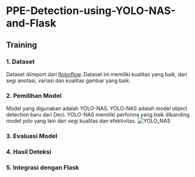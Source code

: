 # PPE-Detection-using-YOLO-NAS-and-Flask

## Training

### 1. Dataset
Dataset diimport dari [Roboflow]("https://universe.roboflow.com/project-uyrxf/ppe_detection-v1x3l"). Dataset ini memiliki kualitas yang baik, dari segi anotasi, variasi dan kualitas gambar yang baik.

### 2. Pemilihan Model
Model yang digunakan adalah YOLO-NAS. YOLO-NAS adalah model object detection baru dari Deci. YOLO-NAS memiliki performa yang baik dibanding model yolo yang lain dari segi kualitas dan efektivitas.
![YOLO_NAS]("/img/yolo_nas_peforma.png")

### 3. Evaluasi Model

### 4. Hasil Deteksi

### 5. Integrasi dengan Flask
